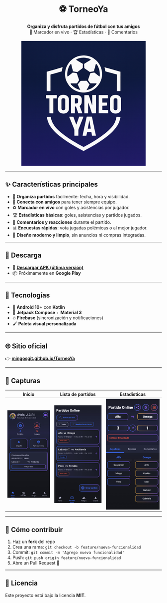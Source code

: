 <h1 align="center">⚽ TorneoYa</h1>  

<p align="center">
  <b>Organiza y disfruta partidos de fútbol con tus amigos</b><br/>
  📅 Marcador en vivo · 🏆 Estadísticas · 💬 Comentarios
</p>  

<p align="center">
  <img src="torneoya.png" alt="TorneoYa" width="400"/>
</p>  

---

## ✨ Características principales  

- 📅 **Organiza partidos** fácilmente: fecha, hora y visibilidad.  
- 👥 **Conecta con amigos** para tener siempre equipo.  
- ⚽ **Marcador en vivo** con goles y asistencias por jugador.  
- 🏆 **Estadísticas básicas**: goles, asistencias y partidos jugados.  
- 💬 **Comentarios y reacciones** durante el partido.  
- 📊 **Encuestas rápidas**: vota jugadas polémicas o al mejor jugador.  
- 🎨 **Diseño moderno y limpio**, sin anuncios ni compras integradas.  

---

## 📲 Descarga  

- 🔽 [**Descargar APK (última versión)**](https://github.com/MingosGit/TorneoYa/releases/latest/download/TorneoYa1.0.apk)  
- 📦 Próximamente en **Google Play**  

---

## 🚀 Tecnologías  

- 📱 **Android 10+** con **Kotlin**  
- 🎨 **Jetpack Compose** + **Material 3**  
- 🔥 **Firebase** (sincronización y notificaciones)  
- 🖌️ **Paleta visual personalizada**  

---

## 🌐 Sitio oficial  

👉 [**mingosgit.github.io/TorneoYa**](https://mingosgit.github.io/TorneoYa)  

---

## 📸 Capturas  

| Inicio | Lista de partidos | Estadísticas |
|--------|------------------|--------------|
| ![](image1.webp) | ![](image2.webp) | ![](image3.webp) |  

---

## 🤝 Cómo contribuir  

1. Haz un **fork** del repo  
2. Crea una rama: `git checkout -b feature/nueva-funcionalidad`  
3. Commit: `git commit -m 'Agrego nueva funcionalidad'`  
4. Push: `git push origin feature/nueva-funcionalidad`  
5. Abre un Pull Request 🚀  

---

## 📜 Licencia  

Este proyecto está bajo la licencia **MIT**.  
